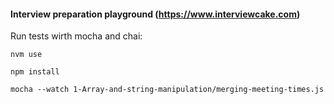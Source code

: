 #### Interview preparation playground (https://www.interviewcake.com) 

Run tests wirth mocha and chai:

```nvm use```

```npm install```

```mocha --watch 1-Array-and-string-manipulation/merging-meeting-times.js```